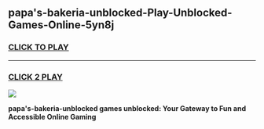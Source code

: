 
## papa's-bakeria-unblocked-Play-Unblocked-Games-Online-5yn8j
<h3>
<a href="https://premium76.site?title=papa's-bakeria-unblocked&ref=25A">CLICK TO PLAY</a></h3>
<hr>

<h3>
<a href="https://premium76.site?title=papa's-bakeria-unblocked&ref=25A">CLICK 2 PLAY</a>
  
</h3>

<a href="https://premium76.site?title=papa's-bakeria-unblocked&ref=25A"><img src="https://clearcache.store/games.png"></a>


**papa's-bakeria-unblocked games unblocked: Your Gateway to Fun and Accessible Online Gaming**
